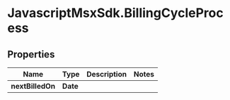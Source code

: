 # JavascriptMsxSdk.BillingCycleProcess

## Properties

Name | Type | Description | Notes
------------ | ------------- | ------------- | -------------
**nextBilledOn** | **Date** |  | 


